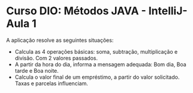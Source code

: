# Curso DIO: Métodos JAVA - IntelliJ- Aula 1
A aplicação resolve as seguintes situações:
- Calcula as 4 operações básicas: soma, subtração, multiplicação e divisão. Com 2 valores passados.
- A partir da hora do dia, informa a mensagem adequada: Bom dia, Boa tarde e Boa noite.
- Calcula o valor final de um empréstimo, a partir do valor solicitado. Taxas e parcelas influenciam.
